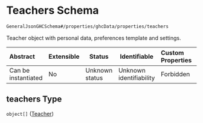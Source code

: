 # Teachers Schema

```txt
GeneralJsonGHCSchema#/properties/ghcData/properties/teachers
```

Teacher object with personal data, preferences template and settings.


| Abstract            | Extensible | Status         | Identifiable            | Custom Properties | Additional Properties | Access Restrictions | Defined In                                                         |
| :------------------ | ---------- | -------------- | ----------------------- | :---------------- | --------------------- | ------------------- | ------------------------------------------------------------------ |
| Can be instantiated | No         | Unknown status | Unknown identifiability | Forbidden         | Allowed               | none                | [ghc.schema.json\*](../out/ghc.schema.json "open original schema") |

## teachers Type

`object[]` ([Teacher](ghc-properties-ghcdata-properties-teachers-teacher.md))
